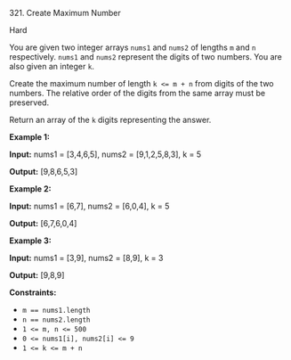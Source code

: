 ﻿321\. Create Maximum Number

Hard

You are given two integer arrays `nums1` and `nums2` of lengths `m` and `n` respectively. `nums1` and `nums2` represent the digits of two numbers. You are also given an integer `k`.

Create the maximum number of length `k <= m + n` from digits of the two numbers. The relative order of the digits from the same array must be preserved.

Return an array of the `k` digits representing the answer.

**Example 1:**

**Input:** nums1 = [3,4,6,5], nums2 = [9,1,2,5,8,3], k = 5

**Output:** [9,8,6,5,3] 

**Example 2:**

**Input:** nums1 = [6,7], nums2 = [6,0,4], k = 5

**Output:** [6,7,6,0,4] 

**Example 3:**

**Input:** nums1 = [3,9], nums2 = [8,9], k = 3

**Output:** [9,8,9] 

**Constraints:**

*   `m == nums1.length`
*   `n == nums2.length`
*   `1 <= m, n <= 500`
*   `0 <= nums1[i], nums2[i] <= 9`
*   `1 <= k <= m + n`
